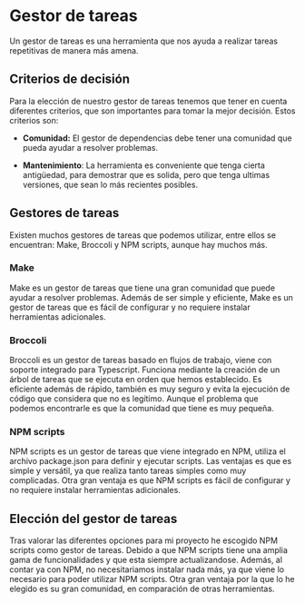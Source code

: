 # Gestor de tareas

Un gestor de tareas es una herramienta que nos ayuda a realizar tareas repetitivas de manera más amena.

## Criterios de decisión

Para la elección de nuestro gestor de tareas tenemos que tener en cuenta diferentes criterios, que son importantes para tomar la mejor decisión. Estos criterios son:

- **Comunidad:** El gestor de dependencias debe tener una comunidad que pueda ayudar a resolver problemas.

- **Mantenimiento**: La herramienta es conveniente que tenga cierta antigüedad, para demostrar que es solida, pero que tenga ultimas versiones, que sean lo más recientes posibles.  


## Gestores de tareas

Existen muchos gestores de tareas que podemos utilizar, entre ellos se encuentran: Make, Broccoli y NPM scripts, aunque hay muchos más.

### Make

Make es un gestor de tareas que tiene una gran comunidad que puede ayudar a resolver problemas. Además de ser simple y eficiente, Make es un gestor de tareas que es fácil de configurar y no requiere instalar herramientas adicionales. 


### Broccoli

Broccoli es un gestor de tareas basado en flujos de trabajo, viene con soporte integrado para Typescript. Funciona mediante la creación de un árbol de tareas que se ejecuta en orden que hemos establecido. Es eficiente además de rápido, también es muy seguro y evita la ejecución de código que considera que no es legítimo. Aunque el problema que podemos encontrarle es que la comunidad que tiene es muy pequeña.


### NPM scripts
NPM scripts es un gestor de tareas que viene integrado en NPM,  utiliza el archivo package.json para definir y ejecutar scripts. Las ventajas es que es simple y versátil, ya que realiza tanto tareas simples como muy complicadas. Otra gran ventaja es que NPM scripts es fácil de configurar y no requiere instalar herramientas adicionales.

## Elección del gestor de tareas

Tras valorar las diferentes opciones para mi proyecto he escogido NPM scripts como gestor de tareas. Debido a que NPM scripts tiene una amplia gama de funcionalidades y que esta siempre actualizandose. Además, al contar ya con NPM, no necesitariamos instalar nada más, ya que viene lo necesario para poder utilizar NPM scripts. Otra gran ventaja por la que lo he elegido es su gran comunidad, en comparación de otras herramientas.